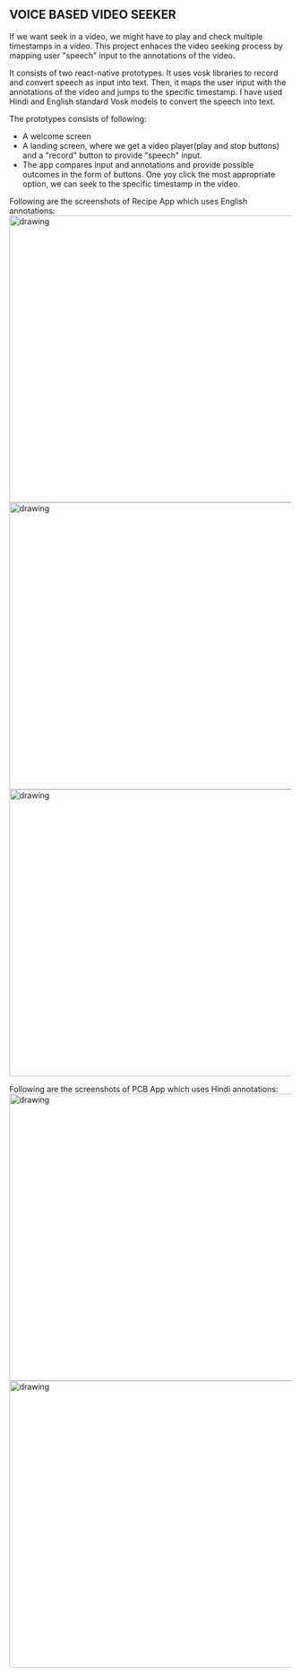 ## VOICE BASED VIDEO SEEKER

If we want seek in a video, we might have to play and check multiple timestamps in a video. This project enhaces the video seeking process by mapping user "speech" input to the annotations of the video.

It consists of two react-native prototypes. It uses vosk libraries to record and convert speech as input into text. Then, it maps the user input with the annotations of the video and jumps to the specific timestamp. I have used Hindi and English standard Vosk models to convert the speech into text.

The prototypes consists of following:

- A welcome screen
- A landing screen, where we get a video player(play and stop buttons) and a "record" button to provide "speech" input.
- The app compares input and annotations and provide possible outcomes in the form of buttons. One yoy click the most appropriate option, we can seek to the specific timestamp in the video.

Following are the screenshots of Recipe App which uses English annotations:
<img src="RecipeApp/recipeAppHomeScreen.jpeg" alt="drawing" width="512"/>
<img src="RecipeApp/recipeAppRecorder.jpeg" alt="drawing" width="512"/>
<img src="RecipeApp/recipeAppOptionButtons.jpeg" alt="drawing" width="512"/>

Following are the screenshots of PCB App which uses Hindi annotations:
<img src="PCBApp/PCB_Recorder.png" alt="drawing" width="512"/>
<img src="PCBApp/PCB_options.png" alt="drawing" width="512"/>
